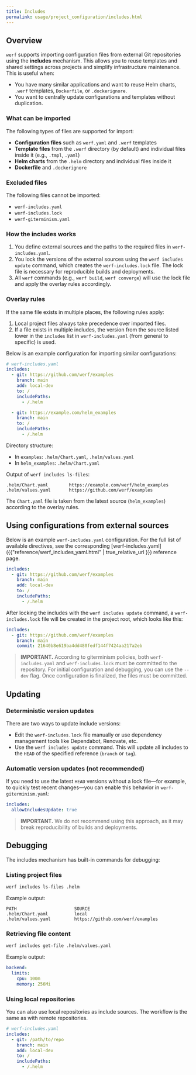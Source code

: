 ```yaml
---
title: Includes
permalink: usage/project_configuration/includes.html
---
```


## Overview

`werf` supports importing configuration files from external Git repositories using the **includes** mechanism. This allows you to reuse templates and shared settings across projects and simplify infrastructure maintenance.  
This is useful when:
* You have many similar applications and want to reuse Helm charts, `.werf` templates, `Dockerfile`, or `.dockerignore`.
* You want to centrally update configurations and templates without duplication.

### What can be imported

The following types of files are supported for import:

* **Configuration files** such as `werf.yaml` and `.werf` templates  
* **Template files** from the `.werf` directory (by default) and individual files inside it (e.g., `.tmpl`, `.yaml`)
* **Helm charts** from the `.helm` directory and individual files inside it
* **Dockerfile** and `.dockerignore`

### Excluded files

The following files cannot be imported:

* `werf-includes.yaml`
* `werf-includes.lock`
* `werf-giterminism.yaml`

### How the includes works

1. You define external sources and the paths to the required files in `werf-includes.yaml`.
2. You lock the versions of the external sources using the `werf includes update` command, which creates the `werf-includes.lock` file. The lock file is necessary for reproducible builds and deployments.
3. All `werf` commands (e.g., `werf build`, `werf converge`) will use the lock file and apply the overlay rules accordingly.

### Overlay rules

If the same file exists in multiple places, the following rules apply:

1. Local project files always take precedence over imported files.
2. If a file exists in multiple includes, the version from the source listed lower in the `includes` list in `werf-includes.yaml` (from general to specific) is used.

Below is an example configuration for importing similar configurations:

```yaml
# werf-includes.yaml
includes:
  - git: https://github.com/werf/examples
    branch: main
    add: local-dev
    to: /
    includePaths:
      - /.helm

  - git: https://example.com/helm_examples
    branch: main
    to: /
    includePaths:
      - /.helm
```

Directory structure:

* In `examples`: `.helm/Chart.yaml`, `.helm/values.yaml`
* In `helm_examples`: `.helm/Chart.yaml`

Output of `werf includes ls-files`:

```
.helm/Chart.yaml        https://example.com/werf/helm_examples
.helm/values.yaml       https://github.com/werf/examples
```

The `Chart.yaml` file is taken from the latest source (`helm_examples`) according to the overlay rules.

## Using configurations from external sources

Below is an example `werf-includes.yaml` configuration.
For the full list of available directives, see the corresponding \[werf-includes.yaml]\({{"reference/werf\_includes\_yaml.html" | true\_relative\_url }}) reference page.

```yaml
includes:
  - git: https://github.com/werf/examples
    branch: main
    add: local-dev
    to: /
    includePaths:
      - /.helm
```

After locking the includes with the `werf includes update` command, a `werf-includes.lock` file will be created in the project root, which looks like this:

```yaml
includes:
  - git: https://github.com/werf/examples
    branch: main
    commit: 21640b8e619ba4dd480fedf144f7424aa217a2eb
```

> **IMPORTANT.** According to giterminism policies, both `werf-includes.yaml` and `werf-includes.lock` must be committed to the repository. For initial configuration and debugging, you can use the `--dev` flag. Once configuration is finalized, the files must be committed.

## Updating

### Deterministic version updates

There are two ways to update include versions:

* Edit the `werf-includes.lock` file manually or use dependency management tools like Dependabot, Renovate, etc.
* Use the `werf includes update` command. This will update all includes to the `HEAD` of the specified reference (`branch` or `tag`).

### Automatic version updates (not recommended)

If you need to use the latest `HEAD` versions without a lock file—for example, to quickly test recent changes—you can enable this behavior in `werf-giterminism.yaml`:

```yaml
includes:
  allowIncludesUpdate: true
```

> **IMPORTANT.** We do not recommend using this approach, as it may break reproducibility of builds and deployments.

## Debugging

The includes mechanism has built-in commands for debugging:

### Listing project files

```bash
werf includes ls-files .helm
```

Example output:

```
PATH                      SOURCE
.helm/Chart.yaml          local
.helm/values.yaml         https://github.com/werf/examples
```

### Retrieving file content

```bash
werf includes get-file .helm/values.yaml
```

Example output:

```yaml
backend:
  limits:
    cpu: 100m
    memory: 256Mi
```

### Using local repositories

You can also use local repositories as include sources.
The workflow is the same as with remote repositories.

```yaml
# werf-includes.yaml
includes:
  - git: /path/to/repo
    branch: main
    add: local-dev
    to: /
    includePaths:
      - /.helm
```
